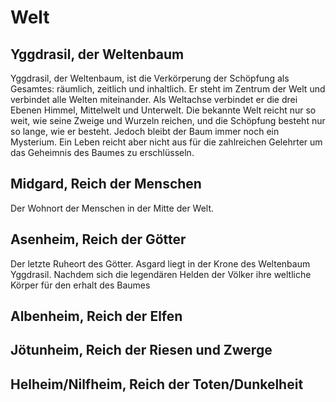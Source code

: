 # Welt

## Yggdrasil, der Weltenbaum
Yggdrasil, der Weltenbaum, ist die Verkörperung der Schöpfung als Gesamtes: räumlich, zeitlich und inhaltlich. Er steht im Zentrum der Welt und verbindet alle Welten miteinander. Als Weltachse verbindet er die drei Ebenen Himmel, Mittelwelt und Unterwelt. Die bekannte Welt reicht nur so weit, wie seine Zweige und Wurzeln reichen, und die Schöpfung besteht nur so lange, wie er besteht. Jedoch bleibt der Baum immer noch ein Mysterium. Ein Leben reicht aber nicht aus für die zahlreichen Gelehrter um das Geheimnis des Baumes zu erschlüsseln.

## Midgard, Reich der Menschen
Der Wohnort der Menschen in der Mitte der Welt. 

## Asenheim, Reich der Götter 
Der letzte Ruheort des Götter. Asgard liegt in der Krone des Weltenbaum Yggdrasil. Nachdem sich die legendären Helden der Völker ihre weltliche Körper für den erhalt des Baumes 

## Albenheim, Reich der Elfen 


## Jötunheim, Reich der Riesen und Zwerge


## Helheim/Nilfheim, Reich der Toten/Dunkelheit

